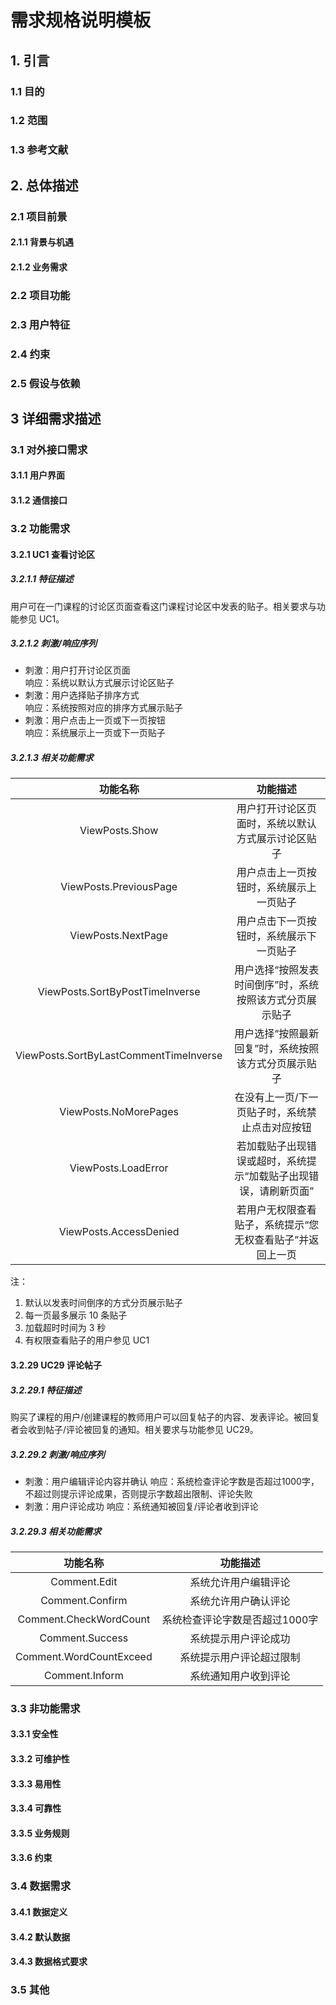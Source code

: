 # 需求规格说明模板

## 1. 引言

### 1.1 目的

### 1.2 范围

### 1.3 参考文献

## 2. 总体描述

### 2.1 项目前景

#### 2.1.1 背景与机遇

#### 2.1.2 业务需求

### 2.2 项目功能

### 2.3 用户特征

### 2.4 约束

### 2.5 假设与依赖

## 3 详细需求描述

### 3.1 对外接口需求

#### 3.1.1 用户界面

#### 3.1.2 通信接口

### 3.2 功能需求

#### 3.2.1 UC1 查看讨论区

##### 3.2.1.1 特征描述

用户可在一门课程的讨论区页面查看这门课程讨论区中发表的贴子。相关要求与功能参见 UC1。

##### 3.2.1.2 刺激/响应序列

- 刺激：用户打开讨论区页面  
  响应：系统以默认方式展示讨论区贴子
- 刺激：用户选择贴子排序方式  
  响应：系统按照对应的排序方式展示贴子
- 刺激：用户点击上一页或下一页按钮  
  响应：系统展示上一页或下一页贴子

##### 3.2.1.3 相关功能需求

|                功能名称                |                             功能描述                             |
| :------------------------------------: | :--------------------------------------------------------------: |
|             ViewPosts.Show             |        用户打开讨论区页面时，系统以默认方式展示讨论区贴子        |
|         ViewPosts.PreviousPage         |             用户点击上一页按钮时，系统展示上一页贴子             |
|           ViewPosts.NextPage           |             用户点击下一页按钮时，系统展示下一页贴子             |
|    ViewPosts.SortByPostTimeInverse     |     用户选择“按照发表时间倒序”时，系统按照该方式分页展示贴子     |
| ViewPosts.SortByLastCommentTimeInverse |       用户选择“按照最新回复”时，系统按照该方式分页展示贴子       |
|         ViewPosts.NoMorePages          |         在没有上一页/下一页贴子时，系统禁止点击对应按钮          |
|          ViewPosts.LoadError           | 若加载贴子出现错误或超时，系统提示“加载贴子出现错误，请刷新页面” |
|         ViewPosts.AccessDenied         |    若用户无权限查看贴子，系统提示“您无权查看贴子”并返回上一页    |

注：

1. 默认以发表时间倒序的方式分页展示贴子
2. 每一页最多展示 10 条贴子
3. 加载超时时间为 3 秒
4. 有权限查看贴子的用户参见 UC1

#### 3.2.29 UC29 评论帖子

##### 3.2.29.1 特征描述

购买了课程的⽤户/创建课程的教师⽤户可以回复帖⼦的内容、发表评论。被回复者会收到帖⼦/评论被回复的通知。相关要求与功能参见 UC29。

##### 3.2.29.2 刺激/响应序列

- 刺激：用户编辑评论内容并确认
  响应：系统检查评论字数是否超过1000字，不超过则提示评论成果，否则提示字数超出限制、评论失败
- 刺激：用户评论成功
  响应：系统通知被回复/评论者收到评论

##### 3.2.29.3 相关功能需求

|        功能名称         |            功能描述            |
| :---------------------: | :----------------------------: |
|      Comment.Edit       |      系统允许用户编辑评论      |
|     Comment.Confirm     |      系统允许用户确认评论      |
| Comment.CheckWordCount  | 系统检查评论字数是否超过1000字 |
|     Comment.Success     |      系统提示用户评论成功      |
| Comment.WordCountExceed |    系统提示用户评论超过限制    |
|     Comment.Inform      |      系统通知用户收到评论      |

### 3.3 非功能需求

#### 3.3.1 安全性

#### 3.3.2 可维护性

#### 3.3.3 易用性

#### 3.3.4 可靠性

#### 3.3.5 业务规则

#### 3.3.6 约束

### 3.4 数据需求

#### 3.4.1 数据定义

#### 3.4.2 默认数据

#### 3.4.3 数据格式要求

### 3.5 其他

